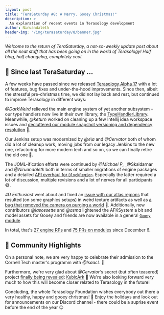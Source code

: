 ```yaml
---
layout: post
title: "TeraSaturday #8: A Merry, Gooey Christmas!"
description: >
  An exploration of recent events in Terasology development
author: Niruandaleth
header-img: "/img/terasaturday/8/banner.jpg"
---
```


_Welcome to the return of TeraSaturday, a not-so-weekly update post about all the neat stuff that has been going on in
the world of Terasology! Half blog, half changelog, completely cool._

## 📰 Since last TeraSaturday ...

A few weeks have passed since we released [Terasology Alpha 17](https://github.com/MovingBlocks/Terasology/releases/tag/v4.1.0) with a lot of features, bug fixes and under-the-hood improvements.
Since then, albeit the stressful pre-christmas time, we did not lay back and rest, but continued to improve Terasology in different ways:

_@DarkWeird_ relieved the main engine system of yet another subsystem - our type handlers now live in their own library, the [TypeHandlerLibrary](https://github.com/MovingBlocks/Terasology/pull/4255).
Meanwhile, _@keturn_ worked on cleaning up a few Intellij idea workspace issues and [decluttered our module snapshot versioning and dependency resolution](https://github.com/MovingBlocks/Terasology/commit/5d5ffeebcca1c2cc552e81be161d6a899db44ed2) 🔧️.

Our Jenkins setup was modernized by _@e\a_ and _@Cervator_ both of whom did a lot of cleanup work, moving jobs from our legacy Jenkins to the new one, refactoring for more modern tech and so on, so we can finally retire the old one 👴️.

The JOML-ification efforts were continued by _@Michael P_, _@Skaldarnar and _@Niruandaleth_ both in terms of smaller migrations of engine packages and a detailed [API overhaul for `BlockRegion`](https://github.com/MovingBlocks/Terasology/pull/4326).
Especially the latter required a lot of discussion, multiple revisions and a lot of nerves for all participants 😅️.

_4D Enthusiast_ went about and fixed an [issue with our atlas regions](https://github.com/MovingBlocks/Terasology/pull/4311) that resulted (on some graphics setups) in weird texture artifacts as well as [a bug that removed the camera on purging a world](https://github.com/MovingBlocks/Terasology/pull/4310) 🐛️.
Additionally, new contributors _@lasossette_ and _@asma_ lightened the AFKSystem a bit and model assets for Gooey and friends are now available in a general [`Gooey` module](https://github.com/Terasology/gooey).

In total, that's [27 engine RPs](https://github.com/search?p=3&q=org%3AMovingBlocks+type%3Apr+merged%3A2020-12-06..2020-12-25) and [75 PRs on modules](https://github.com/search?q=org:Terasology+type:pr+merged:2020-12-06..2020-12-25) since December 6.

## 🎀️ Community Highlights

On a personal note, we are very happy to celebrate their admission to the Cornell Tech master's programm with _@IsaacL_ 🎉️

Furthermore, we're very glad about _@Cervator_'s secret (but often teasered) project [finally being revealed](https://cervator.github.io/1st-day-of-Xmas/): [KubicArk](https://cervator.github.io/1st-day-of-Xmas/KubicArk) 🦖️
We're also looking forward very much to how this will become closer related to Terasology in the future! 

Concluding, the whole Terasology Foundation wishes everybody out there a very healthy, happy and gooey christmas! 🎄️
Enjoy the holidays and look out for announcements on our Discord channel - there could be a suprise event before the end of the year 😉️